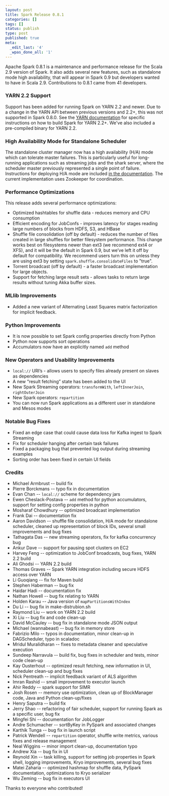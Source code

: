 ```yaml
---
layout: post
title: Spark Release 0.8.1
categories: []
tags: []
status: publish
type: post
published: true
meta:
  _edit_last: '4'
  _wpas_done_all: '1'
---
```



Apache Spark 0.8.1 is a maintenance and performance release for the Scala 2.9 version of Spark. It also adds several new features, such as standalone mode high availability, that will appear in Spark 0.9 but developers wanted to have in Scala 2.9. Contributions to 0.8.1 came from 41 developers.

### YARN 2.2 Support
Support has been added for running Spark on YARN 2.2 and newer. Due to a change in the YARN API between previous versions and 2.2+, this was not supported in Spark 0.8.0. See the <a href="{{site.url}}docs/0.8.1/running-on-yarn.html">YARN documentation</a> for specific instructions on how to build Spark for YARN 2.2+. We've also included a pre-compiled binary for YARN 2.2.

### High Availability Mode for Standalone Scheduler
The standalone cluster manager now has a high availability (H/A) mode which can tolerate master failures. This is particularly useful for long-running applications such as streaming jobs and the shark server, where the scheduler master previously represented a single point of failure. Instructions for deploying H/A mode are included <a href="{{site.url}}docs/0.8.1/spark-standalone.html#high-availability">in the documentation</a>. The current implementation uses Zookeeper for coordination.

### Performance Optimizations
This release adds several performance optimizations:

* Optimized hashtables for shuffle data - reduces memory and CPU consumption
* Efficient encoding for JobConfs - improves latency for stages reading large numbers of blocks from HDFS, S3, and HBase
* Shuffle file consolidation (off by default) - reduces the number of files created in large shuffles for better filesystem performance. This change works best on filesystems newer than ext3 (we recommend ext4 or XFS), and it will be the default in Spark 0.9, but we’ve left it off by default for compatibility. We recommend users turn this on unless they are using ext3 by setting `spark.shuffle.consolidateFiles` to "true".
* Torrent broadcast (off by default) - a faster broadcast implementation for large objects.
* Support for fetching large result sets - allows tasks to return large results without tuning Akka buffer sizes.

### MLlib Improvements
* Added a new variant of Alternating Least Squares matrix factorization for implicit feedback.

### Python Improvements
* It is now possible to set Spark config properties directly from Python
* Python now supports sort operations
* Accumulators now have an explicitly named `add` method

### New Operators and Usability Improvements
* `local://` URI’s - allows users to specify files already present on slaves as dependencies
* A new “result fetching” state has been added to the UI
* New Spark Streaming operators: `transformWith`, `leftInnerJoin`, `rightOuterJoin`
* New Spark operators: `repartition`
* You can now run Spark applications as a different user in standalone and Mesos modes

### Notable Bug Fixes
* Fixed an edge case that could cause data loss for Kafka ingest to Spark Streaming
* Fix for scheduler hanging after certain task failures
* Fixed a packaging bug that prevented log output during streaming examples
* Sorting order has been fixed in certain UI fields

### Credits

* Michael Armbrust -- build fix
* Pierre Borckmans -- typo fix in documentation
* Evan Chan -- `local://` scheme for dependency jars
* Ewen Cheslack-Postava -- `add` method for python accumulators, support for setting config properties in python
* Mosharaf Chowdhury -- optimized broadcast implementation
* Frank Dai -- documentation fix
* Aaron Davidson -- shuffle file consolidation, H/A mode for standalone scheduler, cleaned up representation of block IDs, several small improvements and bug fixes
* Tathagata Das -- new streaming operators, fix for kafka concurrency bug
* Ankur Dave -- support for pausing spot clusters on EC2
* Harvey Feng -- optimization to JobConf broadcasts, bug fixes, YARN 2.2 build
* Ali Ghodsi -- YARN 2.2 build
* Thomas Graves -- Spark YARN integration including secure HDFS access over YARN
* Li Guoqiang -- fix for Maven build
* Stephen Haberman -- bug fix
* Haidar Hadi -- documentation fix
* Nathan Howell -- bug fix relating to YARN
* Holden Karau -- Java version of `mapPartitionsWithIndex`
* Du Li -- bug fix in make-distrubion.sh
* Raymond Liu -- work on YARN 2.2 build
* Xi Liu -- bug fix and code clean-up
* David McCauley -- bug fix in standalone mode JSON output
* Michael (wannabeast) -- bug fix in memory store
* Fabrizio Milo -- typos in documentation, minor clean-up in DAGScheduler, typo in scaladoc
* Mridul Muralidharan -- fixes to metadata cleaner and speculative execution
* Sundeep Narravula -- build fix, bug fixes in scheduler and tests, minor code clean-up
* Kay Ousterhout -- optimized result fetching, new information in UI, scheduler clean-up and bug fixes
* Nick Pentreath -- implicit feedback variant of ALS algorithm
* Imran Rashid -- small improvement to executor launch
* Ahir Reddy -- spark support for SIMR
* Josh Rosen -- memory use optimization, clean up of BlockManager code, Java and Python clean-up/fixes
* Henry Saputra -- build fix
* Jerry Shao -- refactoring of fair scheduler, support for running Spark as a specific user, bug fix
* Mingfei Shi -- documentation for JobLogger
* Andre Schumacher -- sortByKey in PySpark and associated changes
* Karthik Tunga -- bug fix in launch script
* Patrick Wendell -- `repartition` operator, shuffle write metrics, various fixes and release management
* Neal Wiggins -- minor import clean-up, documentation typo
* Andrew Xia -- bug fix in UI
* Reynold Xin -- task killing, support for setting job properties in Spark shell, logging improvements, Kryo improvements, several bug fixes
* Matei Zaharia -- optimized hashmap for shuffle data, PySpark documentation, optimizations to Kryo serializer
* Wu Zeming -- bug fix in executors UI

Thanks to everyone who contributed!
